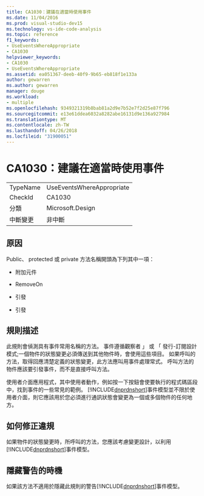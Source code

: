 ```yaml
---
title: CA1030：建議在適當時使用事件
ms.date: 11/04/2016
ms.prod: visual-studio-dev15
ms.technology: vs-ide-code-analysis
ms.topic: reference
f1_keywords:
- UseEventsWhereAppropriate
- CA1030
helpviewer_keywords:
- CA1030
- UseEventsWhereAppropriate
ms.assetid: ea051367-deeb-40f9-9b65-eb818f1e133a
author: gewarren
ms.author: gewarren
manager: douge
ms.workload:
- multiple
ms.openlocfilehash: 9349321319b8bab81a2d9e7b52e7f2d25e87f796
ms.sourcegitcommit: e13e61ddea6032a8282abe16131d9e136a927984
ms.translationtype: MT
ms.contentlocale: zh-TW
ms.lasthandoff: 04/26/2018
ms.locfileid: "31900051"
---
```

# <a name="ca1030-use-events-where-appropriate"></a>CA1030：建議在適當時使用事件
|||
|-|-|
|TypeName|UseEventsWhereAppropriate|
|CheckId|CA1030|
|分類|Microsoft.Design|
|中斷變更|非中斷|

## <a name="cause"></a>原因
 Public、 protected 或 private 方法名稱開頭為下列其中一項：

-   附加元件

-   RemoveOn

-   引發

-   引發

## <a name="rule-description"></a>規則描述
 此規則會偵測具有事件常用名稱的方法。 事件遵循觀察者 」 或 「 發行-訂閱設計模式;一個物件的狀態變更必須傳送到其他物件時，會使用這些項目。 如果呼叫的方法，取得回應清楚定義的狀態變更，此方法應叫用事件處理常式。 呼叫方法的物件應該要引發事件，而不是直接呼叫方法。

 使用者介面應用程式，其中使用者動作，例如按一下按鈕會使要執行的程式碼區段中，找到事件的一些常見的範例。 [!INCLUDE[dnprdnshort](../code-quality/includes/dnprdnshort_md.md)]事件模型並不限於使用者介面，則它應該用於您必須進行通訊狀態會變更為一個或多個物件的任何地方。

## <a name="how-to-fix-violations"></a>如何修正違規
 如果物件的狀態變更時，所呼叫的方法，您應該考慮變更設計，以利用[!INCLUDE[dnprdnshort](../code-quality/includes/dnprdnshort_md.md)]事件模型。

## <a name="when-to-suppress-warnings"></a>隱藏警告的時機
 如果該方法不適用於隱藏此規則的警告[!INCLUDE[dnprdnshort](../code-quality/includes/dnprdnshort_md.md)]事件模型。